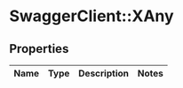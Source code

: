 # SwaggerClient::XAny

## Properties
Name | Type | Description | Notes
------------ | ------------- | ------------- | -------------


